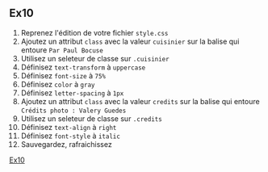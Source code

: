 Ex10
---

1. Reprenez l'édition de votre fichier `style.css`
2. Ajoutez un attribut `class` avec la valeur `cuisinier` sur la balise qui
entoure `Par Paul Bocuse`
3. Utilisez un seleteur de classe sur `.cuisinier`
4. Définisez `text-transform` à `uppercase`
4. Définisez `font-size` à `75%`
4. Définisez `color` à `gray`
4. Définisez `letter-spacing` à `1px`
2. Ajoutez un attribut `class` avec la valeur `credits` sur la balise qui
entoure `Crédits photo : Valery Guedes`
3. Utilisez un seleteur de classe sur `.credits`
4. Définisez `text-align` à `right`
5. Définisez `font-style` à `italic`
6. Sauvegardez, rafraichissez

[Ex10](010-exercice.md)
